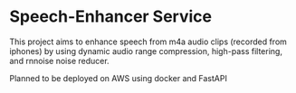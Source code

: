 # Speech-Enhancer Service

This project aims to enhance speech from m4a audio clips (recorded from iphones) by using dynamic audio range compression, high-pass filtering, and rnnoise noise reducer.

Planned to be deployed on AWS using docker and FastAPI
